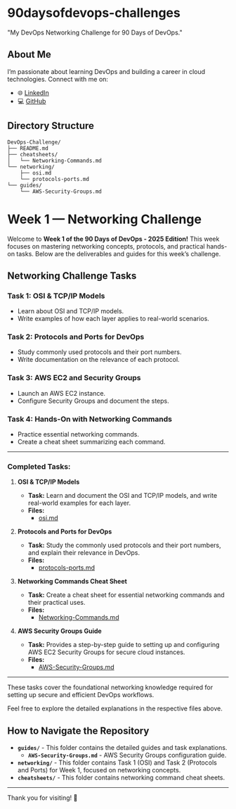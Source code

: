 # 90daysofdevops-challenges
"My DevOps Networking Challenge for 90 Days of DevOps."

## **About Me**  

I’m passionate about learning DevOps and building a career in cloud technologies. Connect with me on:  
- 🌐 [LinkedIn](https://www.linkedin.com/in/dangrolu-harsh-0a5920220/)  
- 💻 [GitHub](https://github.com/DV-boop) 

## Directory Structure
```
DevOps-Challenge/
├── README.md
├── cheatsheets/
│   └── Networking-Commands.md
└── networking/
    ├── osi.md
    └── protocols-ports.md
└── guides/
    └── AWS-Security-Groups.md

```
# Week 1 — Networking Challenge

Welcome to **Week 1 of the 90 Days of DevOps - 2025 Edition!** This week focuses on mastering networking concepts, protocols, and practical hands-on tasks. Below are the deliverables and guides for this week’s challenge.

## **Networking Challenge Tasks**

### **Task 1: OSI & TCP/IP Models**
- Learn about OSI and TCP/IP models.
- Write examples of how each layer applies to real-world scenarios.

### **Task 2: Protocols and Ports for DevOps**
- Study commonly used protocols and their port numbers.
- Write documentation on the relevance of each protocol.

### **Task 3: AWS EC2 and Security Groups**
- Launch an AWS EC2 instance.
- Configure Security Groups and document the steps.

### **Task 4: Hands-On with Networking Commands**
- Practice essential networking commands.
- Create a cheat sheet summarizing each command.
---

### Completed Tasks:

1. **OSI & TCP/IP Models**  
   - **Task:** Learn and document the OSI and TCP/IP models, and write real-world examples for each layer.
   - **Files:**
     - [osi.md](networking/osi.md)

2. **Protocols and Ports for DevOps**  
   - **Task:** Study the commonly used protocols and their port numbers, and explain their relevance in DevOps.
   - **Files:**
     - [protocols-ports.md](networking/protocols-ports.md)

3. **Networking Commands Cheat Sheet**  
   - **Task:** Create a cheat sheet for essential networking commands and their practical uses.
   - **Files:**
     - [Networking-Commands.md](cheatsheets/Networking-Commands.md)

4. **AWS Security Groups Guide**  
   - **Task:** Provides a step-by-step guide to setting up and configuring AWS EC2 Security Groups for secure cloud instances.
   - **Files:**
     - [AWS-Security-Groups.md](guides/AWS-Security-Groups.md)

---
These tasks cover the foundational networking knowledge required for setting up secure and efficient DevOps workflows.

Feel free to explore the detailed explanations in the respective files above.

## How to Navigate the Repository

- **`guides/`** - This folder contains the detailed guides and task explanations.
  - **`AWS-Security-Groups.md`** - AWS Security Groups configuration guide.
- **`networking/`** - This folder contains Task 1 (OSI) and Task 2 (Protocols and Ports) for Week 1, focused on networking concepts.
- **`cheatsheets/`** - This folder contains networking command cheat sheets.
---
Thank you for visiting! 🚀